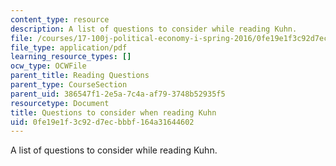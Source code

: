 ```yaml
---
content_type: resource
description: A list of questions to consider while reading Kuhn.
file: /courses/17-100j-political-economy-i-spring-2016/0fe19e1f3c92d7ecbbbf164a31644602_MIT17_100JS16_Kuhn_Ques.pdf
file_type: application/pdf
learning_resource_types: []
ocw_type: OCWFile
parent_title: Reading Questions
parent_type: CourseSection
parent_uid: 386547f1-2e5a-7c4a-af79-3748b52935f5
resourcetype: Document
title: Questions to consider when reading Kuhn
uid: 0fe19e1f-3c92-d7ec-bbbf-164a31644602
---
```

A list of questions to consider while reading Kuhn.

